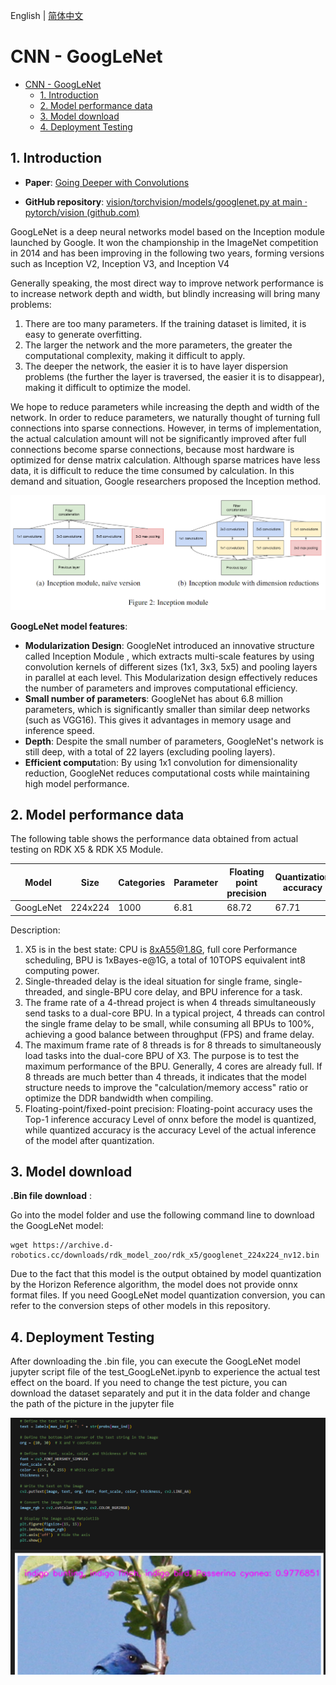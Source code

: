 English | [简体中文](./README_cn.md)

# CNN - GoogLeNet

- [CNN - GoogLeNet](#cnn---googlenet)
  - [1. Introduction](#1-introduction)
  - [2. Model performance data](#2-model-performance-data)
  - [3. Model download](#3-model-download)
  - [4. Deployment Testing](#4-deployment-testing)


## 1. Introduction

- **Paper**: [Going Deeper with Convolutions](https://arxiv.org/abs/1409.4842)

- **GitHub repository**: [vision/torchvision/models/googlenet.py at main · pytorch/vision (github.com)](https://github.com/pytorch/vision/blob/main/torchvision/models/googlenet.py)

GoogLeNet is a deep neural networks model based on the Inception module launched by Google. It won the championship in the ImageNet competition in 2014 and has been improving in the following two years, forming versions such as Inception V2, Inception V3, and Inception V4

Generally speaking, the most direct way to improve network performance is to increase network depth and width, but blindly increasing will bring many problems:

1. There are too many parameters. If the training dataset is limited, it is easy to generate overfitting.
2. The larger the network and the more parameters, the greater the computational complexity, making it difficult to apply.
3. The deeper the network, the easier it is to have layer dispersion problems (the further the layer is traversed, the easier it is to disappear), making it difficult to optimize the model.

We hope to reduce parameters while increasing the depth and width of the network. In order to reduce parameters, we naturally thought of turning full connections into sparse connections. However, in terms of implementation, the actual calculation amount will not be significantly improved after full connections become sparse connections, because most hardware is optimized for dense matrix calculation. Although sparse matrices have less data, it is difficult to reduce the time consumed by calculation. In this demand and situation, Google researchers proposed the Inception method.

![](./data/GoogLeNet_architecture.png)

**GoogLeNet model features**:

- **Modularization Design**: GoogleNet introduced an innovative structure called Inception Module , which extracts multi-scale features by using convolution kernels of different sizes (1x1, 3x3, 5x5) and pooling layers in parallel at each level. This Modularization design effectively reduces the number of parameters and improves computational efficiency.
- **Small number of parameters**: GoogleNet has about 6.8 million parameters, which is significantly smaller than similar deep networks (such as VGG16). This gives it advantages in memory usage and inference speed.
- **Depth**: Despite the small number of parameters, GoogleNet's network is still deep, with a total of 22 layers (excluding pooling layers).
- **Efficient comput**ation: By using 1x1 convolution for dimensionality reduction, GoogleNet reduces computational costs while maintaining high model performance.

## 2. Model performance data

The following table shows the performance data obtained from actual testing on RDK X5 & RDK X5 Module. 

| Model       | Size    | Categories | Parameter | Floating point precision | Quantization accuracy | Latency/throughput (single-threaded) | Latency/throughput (multi-threaded) | Frame rate(FPS) |
| ----------- | ------- | ---- | ------ | ----- | ----- | ----------- | ----------- | ------ |
| GoogLeNet | 224x224     | 1000     | 6.81      | 68.72     | 67.71     | 2.19        | 6.30        | 626.27      |

Description:
1. X5 is in the best state: CPU is 8xA55@1.8G, full core Performance scheduling, BPU is 1xBayes-e@1G, a total of 10TOPS equivalent int8 computing power.
2. Single-threaded delay is the ideal situation for single frame, single-threaded, and single-BPU core delay, and BPU inference for a task.
3. The frame rate of a 4-thread project is when 4 threads simultaneously send tasks to a dual-core BPU. In a typical project, 4 threads can control the single frame delay to be small, while consuming all BPUs to 100%, achieving a good balance between throughput (FPS) and frame delay.
4. The maximum frame rate of 8 threads is for 8 threads to simultaneously load tasks into the dual-core BPU of X3. The purpose is to test the maximum performance of the BPU. Generally, 4 cores are already full. If 8 threads are much better than 4 threads, it indicates that the model structure needs to improve the "calculation/memory access" ratio or optimize the DDR bandwidth when compiling.
5. Floating-point/fixed-point precision: Floating-point accuracy uses the Top-1 inference accuracy Level of onnx before the model is quantized, while quantized accuracy is the accuracy Level of the actual inference of the model after quantization.


## 3. Model download

**.Bin file download** :

Go into the model folder and use the following command line to download the GoogLeNet model:

```shell
wget https://archive.d-robotics.cc/downloads/rdk_model_zoo/rdk_x5/googlenet_224x224_nv12.bin
```

Due to the fact that this model is the output obtained by model quantization by the Horizon Reference algorithm, the model does not provide onnx format files. If you need GoogLeNet model quantization conversion, you can refer to the conversion steps of other models in this repository.

## 4. Deployment Testing

After downloading the .bin file, you can execute the GoogLeNet model jupyter script file of the test_GoogLeNet.ipynb to experience the actual test effect on the board. If you need to change the test picture, you can download the dataset separately and put it in the data folder and change the path of the picture in the jupyter file

![](./data/inference.png)

